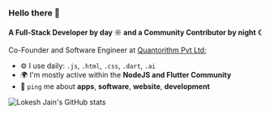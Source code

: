 ### Hello there 👋

#### A Full-Stack Developer by day ☼ and a Community Contributor by night ☾

Co-Founder and Software Engineer at [Quantorithm Pvt Ltd](https://quantorithm.com);<br>

- ⚙️ I use daily: `.js`, `.html`, `.css`, `.dart`, `.ai`
- 🌍 I'm mostly active within the **NodeJS and Flutter Community**
- 💬 `ping` me about **apps**, **software**, **website**, **development**


![Lokesh Jain's GitHub stats](https://stats.lokeshjain.in/)
